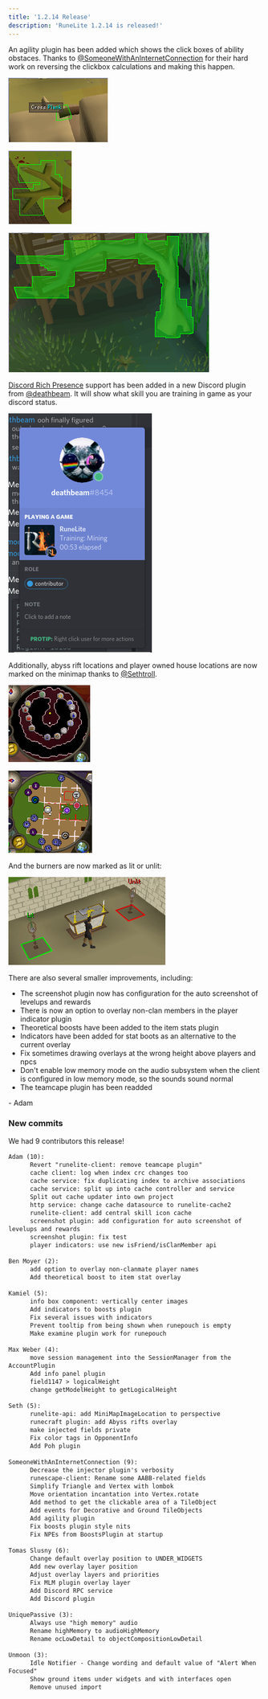 ```yaml
---
title: '1.2.14 Release'
description: 'RuneLite 1.2.14 is released!'
---
```


An agility plugin has been added which shows the click boxes of ability obstaces.
Thanks to [@SomeoneWithAnInternetConnection](https://github.com/someonewithaninternetconnection)
for their hard work on reversing the clickbox calculations and making this happen.

![agility1](/img/blog/1.2.15-Release/agility1.png)


![agility2](/img/blog/1.2.15-Release/agility2.png)


![agility3](/img/blog/1.2.15-Release/agility3.png)

[Discord Rich Presence](https://discordapp.com/rich-presence) support has been
added in a new Discord plugin from [@deathbeam](https://github.com/deathbeam).
It will show what skill you are training in game as your discord status.

![discord](/img/blog/1.2.15-Release/discord.png)

Additionally, abyss rift locations and player owned house locations are now
marked on the minimap thanks to [@Sethtroll](https://github.com/sethtroll).

![abyss](/img/blog/1.2.15-Release/abyss.png)

![poh](/img/blog/1.2.15-Release/poh.png)

And the burners are now marked as lit or unlit:

![burners](/img/blog/1.2.15-Release/burners.png)

There are also several smaller improvements, including:

* The screenshot plugin now has configuration for the auto screenshot of
  levelups and rewards
* There is now an option to overlay non-clan members in the player indicator
  plugin
* Theoretical boosts have been added to the item stats plugin
* Indicators have been added for stat boots as an alternative to the current
  overlay
* Fix sometimes drawing overlays at the wrong height above players and npcs
* Don't enable low memory mode on the audio subsystem when the client is
  configured in low memory mode, so the sounds sound normal
* The teamcape plugin has been readded

\- Adam


### New commits

We had 9 contributors this release!

```
Adam (10):
      Revert "runelite-client: remove teamcape plugin"
      cache client: log when index crc changes too
      cache service: fix duplicating index to archive associations
      cache service: split up into cache controller and service
      Split out cache updater into own project
      http service: change cache datasource to runelite-cache2
      runelite-client: add central skill icon cache
      screenshot plugin: add configuration for auto screenshot of levelups and rewards
      screenshot plugin: fix test
      player indicators: use new isFriend/isClanMember api

Ben Moyer (2):
      add option to overlay non-clanmate player names
      Add theoretical boost to item stat overlay

Kamiel (5):
      info box component: vertically center images
      Add indicators to boosts plugin
      Fix several issues with indicators
      Prevent tooltip from being shown when runepouch is empty
      Make examine plugin work for runepouch

Max Weber (4):
      move session management into the SessionManager from the AccountPlugin
      Add info panel plugin
      field1147 > logicalHeight
      change getModelHeight to getLogicalHeight

Seth (5):
      runelite-api: add MiniMapImageLocation to perspective
      runecraft plugin: add Abyss rifts overlay
      make injected fields private
      Fix color tags in OpponentInfo
      Add Poh plugin

SomeoneWithAnInternetConnection (9):
      Decrease the injector plugin's verbosity
      runescape-client: Rename some AABB-related fields
      Simplify Triangle and Vertex with lombok
      Move orientation incantation into Vertex.rotate
      Add method to get the clickable area of a TileObject
      Add events for Decorative and Ground TileObjects
      Add agility plugin
      Fix boosts plugin style nits
      Fix NPEs from BoostsPlugin at startup

Tomas Slusny (6):
      Change default overlay position to UNDER_WIDGETS
      Add new overlay layer position
      Adjust overlay layers and priorities
      Fix MLM plugin overlay layer
      Add Discord RPC service
      Add Discord plugin

UniquePassive (3):
      Always use "high memory" audio
      Rename highMemory to audioHighMemory
      Rename ocLowDetail to objectCompositionLowDetail

Unmoon (3):
      Idle Notifier - Change wording and default value of "Alert When Focused"
      Show ground items under widgets and with interfaces open
      Remove unused import
```
